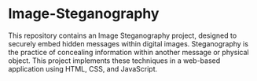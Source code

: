 # Image-Steganography
This repository contains an Image Steganography project, designed to securely embed hidden messages within digital images. Steganography is the practice of concealing information within another message or physical object. This project implements these techniques in a web-based application using HTML, CSS, and JavaScript.
